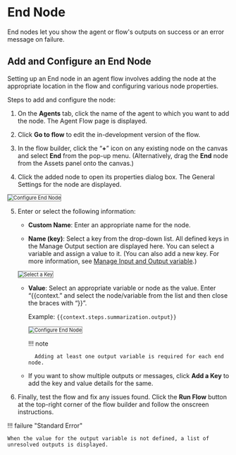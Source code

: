 # End Node

End nodes let you show the agent or flow's outputs on success or an error message on failure.   

## Add and Configure an End Node

Setting up an End node in an agent flow involves adding the node at the appropriate location in the flow and configuring various node properties.

Steps to add and configure the node:

1. On the **Agents** tab, click the name of the agent to which you want to add the node. The Agent Flow page is displayed. 

2. Click **Go to flow** to edit the in-development version of the flow.

3. In the flow builder, click the “**+**” icon on any existing node on the canvas and select **End** from the pop-up menu. (Alternatively, drag the **End** node from the Assets panel onto the canvas.)

4. Click the added node to open its properties dialog box. The General Settings for the node are displayed.  
<img src="../images/end-node-configure.png" alt="Configure End Node" title="Configure End Node" style="border: 1px solid gray; zoom:80%;">

5. Enter or select the following information:

    * **Custom Name**: Enter an appropriate name for the node.
    
    * **Name (key)**: Select a key from the drop-down list. All defined keys in the Manage Output section are displayed here. You can select a variable and assign a value to it. (You can also add a new key. For more information, see [Manage Input and Output variable](../../agents-flows/perform-other-actions-on-the-flow-builder/manage-input-and-output.md).)  
    <img src="../images/select-a-key.png" alt="Select a Key" title="Select a Key" style="border: 1px solid gray; zoom:80%;">
    
    * **Value**: Select an appropriate variable or node as the value. Enter “{{context.” and select the node/variable from the list and then close the braces with “}}”.
    
        Example: `{{context.steps.summarization.output}}`

        <img src="../images/end-node-success-output.png" alt="Configure End Node" title="Configure End Node" style="border: 1px solid gray; zoom:80%;">

        !!! note

            Adding at least one output variable is required for each end node.

    * If you want to show multiple outputs or messages, click **Add a Key** to add the key and value details for the same.

6. Finally, test the flow and fix any issues found. Click the **Run Flow** button at the top-right corner of the flow builder and follow the onscreen instructions.

!!! failure "Standard Error"

    When the value for the output variable is not defined, a list of unresolved outputs is displayed.





